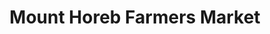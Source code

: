 ---
title: "Mount Horeb Farmers Market"
url: /mount-horeb/mount-horeb-farmers-market/
shop: farm
---